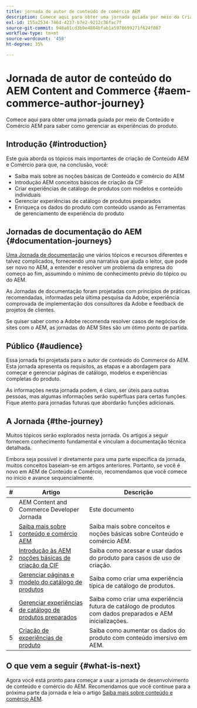 ```yaml
---
title: jornada do autor de conteúdo de comércio AEM
description: Comece aqui para obter uma jornada guiada por meio da Criação de comércio AEM
exl-id: 155a2534-746d-4237-b7e2-9212c36fac7f
source-git-commit: 940a01cd3b9e4804bfab1a5970699271f624f087
workflow-type: tm+mt
source-wordcount: '458'
ht-degree: 35%

---
```


# Jornada de autor de conteúdo do AEM Content and Commerce {#aem-commerce-author-journey}

Comece aqui para obter uma jornada guiada por meio de Conteúdo e Comércio AEM para saber como gerenciar as experiências do produto.

## Introdução {#introduction}

Este guia aborda os tópicos mais importantes de criação de Conteúdo AEM e Comércio para que, na conclusão, você:

* Saiba mais sobre as noções básicas de Conteúdo e comércio do AEM
* Introdução AEM conceitos básicos de criação da CIF
* Criar experiências de catálogo de produtos com modelos e conteúdo individuais
* Gerenciar experiências de catálogo de produtos preparados
* Enriqueça os dados do produto com conteúdo usando as Ferramentas de gerenciamento de experiência do produto

## Jornadas de documentação do AEM {#documentation-journeys}

[Uma Jornada de documentação](/help/journey-documentation/documentation-journeys.md) une vários tópicos e recursos diferentes e talvez complicados, fornecendo uma narrativa que ajuda o leitor, que pode ser novo no AEM, a entender e resolver um problema da empresa do começo ao fim, assumindo o mínimo de conhecimento prévio do tópico ou do AEM.

As Jornadas de documentação foram projetadas com princípios de práticas recomendadas, informadas pela última pesquisa da Adobe, experiência comprovada de implementação dos consultores da Adobe e feedback de projetos de clientes.

Se quiser saber como a Adobe recomenda resolver casos de negócios de sites com o AEM, as jornadas do AEM Sites são um ótimo ponto de partida.

## Público {#audience}

Essa jornada foi projetada para o autor de conteúdo do Commerce do AEM. Esta jornada apresenta os requisitos, as etapas e a abordagem para começar e gerenciar páginas de catálogo, modelos e experiências completas do produto.

As informações nesta jornada podem, é claro, ser úteis para outras pessoas, mas algumas informações serão supérfluas para certas funções. Fique atento para jornadas futuras que abordarão funções adicionais.

## A Jornada {#the-journey}

Muitos tópicos serão explorados nesta jornada. Os artigos a seguir fornecem conhecimento fundamental e vinculam a documentação técnica detalhada.

Embora seja possível ir diretamente para uma parte específica da jornada, muitos conceitos baseiam-se em artigos anteriores. Portanto, se você é novo em AEM de Conteúdo e Comércio, recomendamos que você comece no início e avance sequencialmente.

| # | Artigo | Descrição |
|---|---|---|
| 0 | AEM Content and Commerce Developer Jornada | Este documento |
| 1 | [Saiba mais sobre conteúdo e comércio AEM](/help/commerce-cloud/introduction.md) | Saiba mais sobre conceitos e noções básicas sobre Conteúdo e comércio AEM. |
| 2 | [Introdução às AEM noções básicas de criação da CIF](getting-started.md) | Saiba como acessar e usar dados do produto para casos de uso de criação. |
| 3 | [Gerenciar páginas e modelo do catálogo de produtos](catalog-templates.md) | Saiba como criar uma experiência típica de catálogo de produtos. |
| 4 | [Gerenciar experiências de catálogo de produtos preparados](staged-catalog.md) | Saiba como criar uma experiência futura de catálogo de produtos com dados preparados e AEM inicializações. |
| 5 | [Criação de experiências de produto](product-experience-management.md) | Saiba como aumentar os dados do produto com conteúdo imersivo em AEM. |

## O que vem a seguir {#what-is-next}

Agora você está pronto para começar a usar a jornada de desenvolvimento de conteúdo e comércio do AEM. Recomendamos que você continue para a próxima parte da jornada e leia o artigo [Saiba mais sobre conteúdo e comércio AEM](/help/commerce-cloud/introduction.md).
